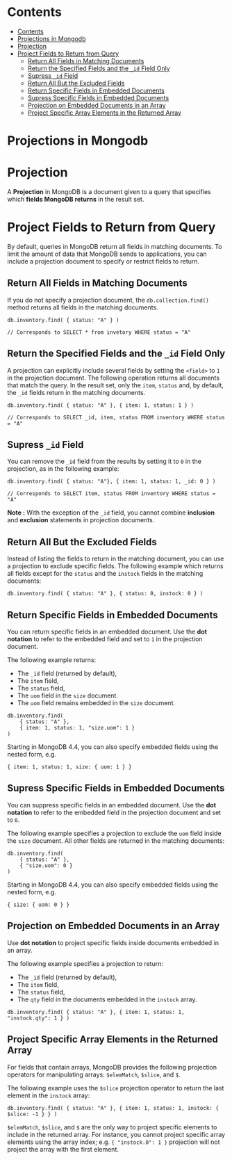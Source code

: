 # Contents

- [Contents](#contents)
- [Projections in Mongodb](#projections-in-mongodb)
- [Projection](#projection)
- [Project Fields to Return from Query](#project-fields-to-return-from-query)
  - [Return All Fields in Matching Documents](#return-all-fields-in-matching-documents)
  - [Return the Specified Fields and the `_id` Field Only](#return-the-specified-fields-and-the-_id-field-only)
  - [Supress `_id` Field](#supress-_id-field)
  - [Return All But the Excluded Fields](#return-all-but-the-excluded-fields)
  - [Return Specific Fields in Embedded Documents](#return-specific-fields-in-embedded-documents)
  - [Supress Specific Fields in Embedded Documents](#supress-specific-fields-in-embedded-documents)
  - [Projection on Embedded Documents in an Array](#projection-on-embedded-documents-in-an-array)
  - [Project Specific Array Elements in the Returned Array](#project-specific-array-elements-in-the-returned-array)

# Projections in Mongodb

# Projection

A **Projection** in MongoDB is a document given to a query that specifies which **fields MongoDB returns** in the result set.

# Project Fields to Return from Query

By default, queries in MongoDB return all fields in matching documents. To limit the amount of data that MongoDB sends to applications, you can include a projection document to specify or restrict fields to return.

## Return All Fields in Matching Documents

If you do not specify a projection document, the `db.collection.find()` method returns all fields in the matching documents.

```
db.inventory.find( { status: "A" } )

// Corresponds to SELECT * from invetory WHERE status = "A"
```

## Return the Specified Fields and the `_id` Field Only

A projection can explicitly include several fields by setting the `<field>` to `1` in the projection document.
The following operation returns all documents that match the query. In the result set, only the `item`, `status` and, by default, the `_id` fields return in the matching documents.

```
db.inventory.find( { status: "A" }, { item: 1, status: 1 } )

// Corresponds to SELECT _id, item, status FROM inventory WHERE status = "A"
```

## Supress `_id` Field

You can remove the `_id` field from the results by setting it to `0` in the projection, as in the following example:

```
db.inventory.find( { status: "A"}, { item: 1, status: 1, _id: 0 } )

// Corresponds to SELECT item, status FROM inventory WHERE status = "A"
```

**Note :** With the exception of the `_id` field, you cannot combine **inclusion** and **exclusion** statements in projection documents.

## Return All But the Excluded Fields

Instead of listing the fields to return in the matching document, you can use a projection to exclude specific fields.
The following example which returns all fields except for the `status` and the `instock` fields in the matching documents:

```
db.inventory.find( { status: "A" }, { status: 0, instock: 0 } )
```

## Return Specific Fields in Embedded Documents

You can return specific fields in an embedded document. Use the **dot notation** to refer to the embedded field and set to `1` in the projection document.

The following example returns:

-   The `_id` field (returned by default),
-   The `item` field,
-   The `status` field,
-   The `uom` field in the `size` document.
-   The `uom` field remains embedded in the `size` document.

```
db.inventory.find(
    { status: "A" },
    { item: 1, status: 1, "size.uom": 1 }
)
```

Starting in MongoDB 4.4, you can also specify embedded fields using the nested form, e.g.

```
{ item: 1, status: 1, size: { uom: 1 } }
```

## Supress Specific Fields in Embedded Documents

You can suppress specific fields in an embedded document. Use the **dot notation** to refer to the embedded field in the projection document and set to `0`.

The following example specifies a projection to exclude the `uom` field inside the `size` document. All other fields are returned in the matching documents:

```
db.inventory.find(
    { status: "A" },
    { "size.uom": 0 }
)
```

Starting in MongoDB 4.4, you can also specify embedded fields using the nested form, e.g.

```
{ size: { uom: 0 } }
```

## Projection on Embedded Documents in an Array

Use **dot notation** to project specific fields inside documents embedded in an array.

The following example specifies a projection to return:

-   The `_id` field (returned by default),
-   The `item` field,
-   The `status` field,
-   The `qty` field in the documents embedded in the `instock` array.

```
db.inventory.find( { status: "A" }, { item: 1, status: 1, "instock.qty": 1 } )
```

## Project Specific Array Elements in the Returned Array

For fields that contain arrays, MongoDB provides the following projection operators for manipulating arrays: `$elemMatch`, `$slice`, and `$`.

The following example uses the `$slice` projection operator to return the last element in the `instock` array:

```
db.inventory.find( { status: "A" }, { item: 1, status: 1, instock: { $slice: -1 } } )
```

`$elemMatch`, `$slice`, and `$` are the only way to project specific elements to include in the returned array.
For instance, you cannot project specific array elements using the array index; e.g. `{ "instock.0": 1 }` projection will not project the array with the first element.

